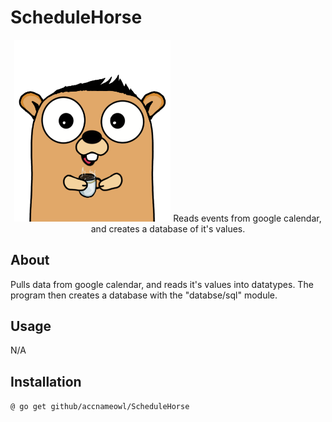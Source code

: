 # ScheduleHorse

<p align="center">
    <img src="gopher_5.png" alt="gopher" width="250"/>  
Reads events from google calendar, and creates a database of it's values.
</p>

## About
Pulls data from google calendar, and reads it's values into datatypes.
The program then creates a database with the "databse/sql" module.

## Usage
N/A

## Installation
 `@ go get github/accnameowl/ScheduleHorse`


